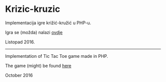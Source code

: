 # Krizic-kruzic

Implementacija igre križić-kružić u PHP-u.

Igra se (možda) nalazi [ovdje](http://rp2.studenti.math.hr/~vmagjar/krizickruzic.php)


Listopad 2016.

---------------------------------------
Implementation of Tic Tac Toe game made in PHP.

The game (might) be found [here](http://rp2.studenti.math.hr/~vmagjar/krizickruzic.php)


October 2016
